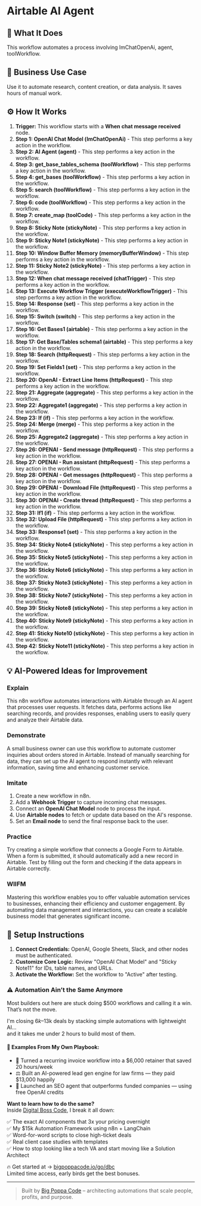 # Airtable AI Agent

## 🚀 What It Does
This workflow automates a process involving lmChatOpenAi, agent, toolWorkflow.

## 💼 Business Use Case
Use it to automate research, content creation, or data analysis. It saves hours of manual work.

## ⚙️ How It Works
1.  **Trigger:** This workflow starts with a **When chat message received** node.
2. **Step 1: OpenAI Chat Model (lmChatOpenAi)** - This step performs a key action in the workflow.
3. **Step 2: AI Agent (agent)** - This step performs a key action in the workflow.
4. **Step 3: get_base_tables_schema (toolWorkflow)** - This step performs a key action in the workflow.
5. **Step 4: get_bases (toolWorkflow)** - This step performs a key action in the workflow.
6. **Step 5: search (toolWorkflow)** - This step performs a key action in the workflow.
7. **Step 6: code (toolWorkflow)** - This step performs a key action in the workflow.
8. **Step 7: create_map (toolCode)** - This step performs a key action in the workflow.
9. **Step 8: Sticky Note (stickyNote)** - This step performs a key action in the workflow.
10. **Step 9: Sticky Note1 (stickyNote)** - This step performs a key action in the workflow.
11. **Step 10: Window Buffer Memory (memoryBufferWindow)** - This step performs a key action in the workflow.
12. **Step 11: Sticky Note2 (stickyNote)** - This step performs a key action in the workflow.
13. **Step 12: When chat message received (chatTrigger)** - This step performs a key action in the workflow.
14. **Step 13: Execute Workflow Trigger (executeWorkflowTrigger)** - This step performs a key action in the workflow.
15. **Step 14: Response (set)** - This step performs a key action in the workflow.
16. **Step 15: Switch (switch)** - This step performs a key action in the workflow.
17. **Step 16: Get Bases1 (airtable)** - This step performs a key action in the workflow.
18. **Step 17: Get Base/Tables schema1 (airtable)** - This step performs a key action in the workflow.
19. **Step 18: Search (httpRequest)** - This step performs a key action in the workflow.
20. **Step 19: Set Fields1 (set)** - This step performs a key action in the workflow.
21. **Step 20: OpenAI - Extract Line Items (httpRequest)** - This step performs a key action in the workflow.
22. **Step 21: Aggregate (aggregate)** - This step performs a key action in the workflow.
23. **Step 22: Aggregate1 (aggregate)** - This step performs a key action in the workflow.
24. **Step 23: If (if)** - This step performs a key action in the workflow.
25. **Step 24: Merge (merge)** - This step performs a key action in the workflow.
26. **Step 25: Aggregate2 (aggregate)** - This step performs a key action in the workflow.
27. **Step 26: OPENAI - Send message (httpRequest)** - This step performs a key action in the workflow.
28. **Step 27: OPENAI - Run assistant (httpRequest)** - This step performs a key action in the workflow.
29. **Step 28: OPENAI - Get messages (httpRequest)** - This step performs a key action in the workflow.
30. **Step 29: OPENAI - Download File (httpRequest)** - This step performs a key action in the workflow.
31. **Step 30: OPENAI - Create thread (httpRequest)** - This step performs a key action in the workflow.
32. **Step 31: If1 (if)** - This step performs a key action in the workflow.
33. **Step 32: Upload File (httpRequest)** - This step performs a key action in the workflow.
34. **Step 33: Response1 (set)** - This step performs a key action in the workflow.
35. **Step 34: Sticky Note4 (stickyNote)** - This step performs a key action in the workflow.
36. **Step 35: Sticky Note5 (stickyNote)** - This step performs a key action in the workflow.
37. **Step 36: Sticky Note6 (stickyNote)** - This step performs a key action in the workflow.
38. **Step 37: Sticky Note3 (stickyNote)** - This step performs a key action in the workflow.
39. **Step 38: Sticky Note7 (stickyNote)** - This step performs a key action in the workflow.
40. **Step 39: Sticky Note8 (stickyNote)** - This step performs a key action in the workflow.
41. **Step 40: Sticky Note9 (stickyNote)** - This step performs a key action in the workflow.
42. **Step 41: Sticky Note10 (stickyNote)** - This step performs a key action in the workflow.
43. **Step 42: Sticky Note11 (stickyNote)** - This step performs a key action in the workflow.

## 💡 AI-Powered Ideas for Improvement
### Explain
This n8n workflow automates interactions with Airtable through an AI agent that processes user requests. It fetches data, performs actions like searching records, and provides responses, enabling users to easily query and analyze their Airtable data.

### Demonstrate
A small business owner can use this workflow to automate customer inquiries about orders stored in Airtable. Instead of manually searching for data, they can set up the AI agent to respond instantly with relevant information, saving time and enhancing customer service.

### Imitate
1. Create a new workflow in n8n.
2. Add a **Webhook Trigger** to capture incoming chat messages.
3. Connect an **OpenAI Chat Model** node to process the input.
4. Use **Airtable nodes** to fetch or update data based on the AI's response.
5. Set an **Email node** to send the final response back to the user.

### Practice
Try creating a simple workflow that connects a Google Form to Airtable. When a form is submitted, it should automatically add a new record in Airtable. Test by filling out the form and checking if the data appears in Airtable correctly.

### WIIFM
Mastering this workflow enables you to offer valuable automation services to businesses, enhancing their efficiency and customer engagement. By automating data management and interactions, you can create a scalable business model that generates significant income.

## 🔧 Setup Instructions
1. **Connect Credentials:** OpenAI, Google Sheets, Slack, and other nodes must be authenticated.
2. **Customize Core Logic:** Review "OpenAI Chat Model" and "Sticky Note11" for IDs, table names, and URLs.
3. **Activate the Workflow:** Set the workflow to "Active" after testing.

### ⚠️ Automation Ain’t the Same Anymore

Most builders out here are stuck doing $500 workflows and calling it a win.  
That’s not the move.  

I'm closing $6k–$13k deals by stacking simple automations with lightweight AI...  
and it takes me under 2 hours to build most of them.

#### 🧠 Examples From My Own Playbook:
- 🔁 Turned a recurring invoice workflow into a $6,000 retainer that saved 20 hours/week  
- ⚖️ Built an AI-powered lead gen engine for law firms — they paid $13,000 happily  
- 🚀 Launched an SEO agent that outperforms funded companies — using free OpenAI credits  

**Want to learn how to do the same?**  
Inside [Digital Boss Code](https://bigpoppacode.io/go/dbc), I break it all down:

✅ The exact AI components that 3x your pricing overnight  
✅ My $15k Automation Framework using n8n + LangChain  
✅ Word-for-word scripts to close high-ticket deals  
✅ Real client case studies with templates  
✅ How to stop looking like a tech VA and start moving like a Solution Architect  

🔥 Get started at → [bigpoppacode.io/go/dbc](https://bigpoppacode.io/go/dbc)  
Limited time access, early birds get the best bonuses.

---
> Built by [Big Poppa Code](https://bigpoppacode.io) – architecting automations that scale people, profits, and purpose.
